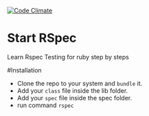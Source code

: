 [![Code Climate](https://codeclimate.com/repos/558d8a7d6956804a00009d75/badges/fb77880fc4767c8442e4/gpa.svg)](https://codeclimate.com/repos/558d8a7d6956804a00009d75/feed)

# Start RSpec
Learn Rspec Testing for ruby step by steps

#Installation 
  * Clone the repo to your system and `bundle` it.
  * Add your `class` file inside the lib folder.
  * Add your `spec` file inside the spec folder.
  * run command `rspec`
